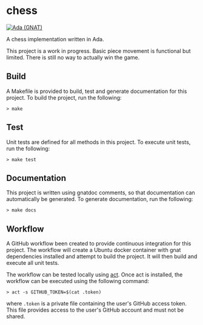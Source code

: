 # chess

[![Ada (GNAT)](https://github.com/AdmaJonse/chess/actions/workflows/ada.yml/badge.svg?branch=main)](https://github.com/AdmaJonse/chess/actions/workflows/ada.yml)

A chess implementation written in Ada. 

This project is a work in progress. Basic piece movement is functional but limited. There is still no way to actually win the game.


## Build

A Makefile is provided to build, test and generate documentation for this project. To build the project, run the following:

```
> make
```

## Test

Unit tests are defined for all methods in this project. To execute unit tests, run the following:

```
> make test
```

## Documentation

This project is written using gnatdoc comments, so that documentation can automatically be generated. To generate documentation, run the following:

```
> make docs
```

## Workflow

A GitHub workflow been created to provide continuous integration for this project. The workflow will create a Ubuntu docker container with gnat dependencies installed and attempt to build the project. It will then build and execute all unit tests.

The workflow can be tested locally using [act](https://github.com/nektos/act). Once act is installed, the workflow can be executed using the following command:

```
> act -s GITHUB_TOKEN=$(cat .token)
```

where `.token` is a private file containing the user's GitHub access token. This file provides access to the user's GitHub account and must not be shared.

